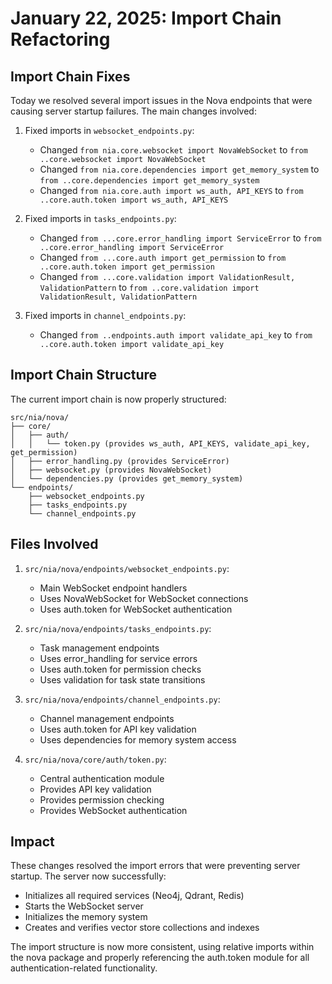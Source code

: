 # January 22, 2025: Import Chain Refactoring

## Import Chain Fixes

Today we resolved several import issues in the Nova endpoints that were causing server startup failures. The main changes involved:

1. Fixed imports in `websocket_endpoints.py`:
   - Changed `from nia.core.websocket import NovaWebSocket` to `from ..core.websocket import NovaWebSocket`
   - Changed `from nia.core.dependencies import get_memory_system` to `from ..core.dependencies import get_memory_system`
   - Changed `from nia.core.auth import ws_auth, API_KEYS` to `from ..core.auth.token import ws_auth, API_KEYS`

2. Fixed imports in `tasks_endpoints.py`:
   - Changed `from ...core.error_handling import ServiceError` to `from ..core.error_handling import ServiceError`
   - Changed `from ...core.auth import get_permission` to `from ..core.auth.token import get_permission`
   - Changed `from ...core.validation import ValidationResult, ValidationPattern` to `from ..core.validation import ValidationResult, ValidationPattern`

3. Fixed imports in `channel_endpoints.py`:
   - Changed `from ..endpoints.auth import validate_api_key` to `from ..core.auth.token import validate_api_key`

## Import Chain Structure

The current import chain is now properly structured:

```
src/nia/nova/
├── core/
│   ├── auth/
│   │   └── token.py (provides ws_auth, API_KEYS, validate_api_key, get_permission)
│   ├── error_handling.py (provides ServiceError)
│   ├── websocket.py (provides NovaWebSocket)
│   └── dependencies.py (provides get_memory_system)
└── endpoints/
    ├── websocket_endpoints.py
    ├── tasks_endpoints.py
    └── channel_endpoints.py
```

## Files Involved

1. `src/nia/nova/endpoints/websocket_endpoints.py`:
   - Main WebSocket endpoint handlers
   - Uses NovaWebSocket for WebSocket connections
   - Uses auth.token for WebSocket authentication

2. `src/nia/nova/endpoints/tasks_endpoints.py`:
   - Task management endpoints
   - Uses error_handling for service errors
   - Uses auth.token for permission checks
   - Uses validation for task state transitions

3. `src/nia/nova/endpoints/channel_endpoints.py`:
   - Channel management endpoints
   - Uses auth.token for API key validation
   - Uses dependencies for memory system access

4. `src/nia/nova/core/auth/token.py`:
   - Central authentication module
   - Provides API key validation
   - Provides permission checking
   - Provides WebSocket authentication

## Impact

These changes resolved the import errors that were preventing server startup. The server now successfully:
- Initializes all required services (Neo4j, Qdrant, Redis)
- Starts the WebSocket server
- Initializes the memory system
- Creates and verifies vector store collections and indexes

The import structure is now more consistent, using relative imports within the nova package and properly referencing the auth.token module for all authentication-related functionality.
